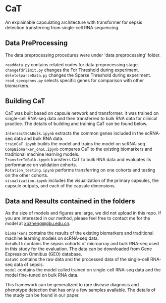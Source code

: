 # CaT
An explainable capsulating architecture with transformer for sepsis detection transferring from single-cell RNA sequencing

## Data PreProcessing 
The data preprocessing procedures were under 'data preprocessing' folder.

`readdata.py` contains related codes for data preprocessing stage.   
`changefdrlimit.py` changes the Fdr Threshold during experiment.   
`deleteSparseData.py` changes the Sparse Threshold during experiment.   
`read_specgenes.py` selects specific genes for comparison with other biomarkers.

## Building CaT
CaT was built based on capsule network and transformer. It was trained on single-cell RNA-seq data and then transferred to bulk RNA data for clinical practice. The details of building and training CaT can be found below.

`IntersectSC&Bulk.ipynb` extracts the common genes included in the scRNA-seq data and bulk RNA data.   
`trainCaT.ipynb` builds the model and trains the model on scRNA-seq.   
`CompBiomarker_onSC.ipynb` compares CaT to the existing biomarkers and traditional machine learning models.   
`TransferToBulk.ipynb` transferrs CaT to bulk RNA data and evaluates its performance on validation cohorts.   
`Rotation_testing.ipynb` performs transferring on one cohorts and testing on the other cohorts.   
`visualization.ipynb` includes the visualization of the primary capsules, the capsule outputs, and each of the capsule dimensions.  

## Data and Results contained in the folders
As the size of models and figures are large,  we did not upload in this repo. If you are interested in our method, please feel free to contact me for the model at xbzheng@gbu.edu.cn.

`biomarkers` contains the results of the existing biomarkers and traditional machine learning models on scRNA-seq data.   
`dataBulk` contains the sepsis cohorts of microarray and bulk RNA-seq used in this study for the evaluation. The data can be downloaded from Gene Expression Omnibus (GEO) database.   
`dataSC` contains the raw data and the processed data of the single-cell RNA-seq data of sepsis.   
`model` contains the model called trained on single-cell RNA-seq data and the model fine-tuned on bulk RNA data.   

This framework can be generalized to rare disease diagnosis and phenotype detection that has only a few samples available. The details of the study can be found in our paper.
